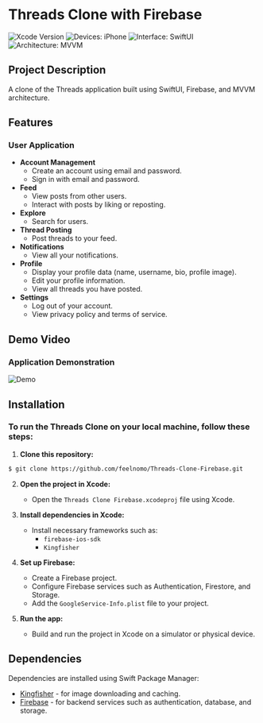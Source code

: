 # Threads Clone with Firebase

![Xcode Version](https://img.shields.io/badge/Xcode-16.0-lightgray?logo=Xcode)
![Devices: iPhone](https://img.shields.io/badge/Devices-iPhone-lightgray)
![Interface: SwiftUI](https://img.shields.io/badge/Interface-SwiftUI-lightgray)
![Architecture: MVVM](https://img.shields.io/badge/Architecture-MVVM-lightgray)

## Project Description
A clone of the Threads application built using SwiftUI, Firebase, and MVVM architecture.

## Features
### User Application
- **Account Management**
  - Create an account using email and password.
  - Sign in with email and password.
- **Feed**
  - View posts from other users.
  - Interact with posts by liking or reposting.
- **Explore**
  - Search for users.
- **Thread Posting**
  - Post threads to your feed.
- **Notifications**
  - View all your notifications.
- **Profile**
  - Display your profile data (name, username, bio, profile image).
  - Edit your profile information.
  - View all threads you have posted.
- **Settings**
  - Log out of your account.
  - View privacy policy and terms of service.

## Demo Video
### Application Demonstration

<img src="https://github.com/feelnomo/Threads-Clone-Firebase/GitDemo/demo.gif" alt="Demo">

## Installation
### To run the Threads Clone on your local machine, follow these steps:

1. **Clone this repository:**
```bash
$ git clone https://github.com/feelnomo/Threads-Clone-Firebase.git
```

2. **Open the project in Xcode:**
   - Open the `Threads Clone Firebase.xcodeproj` file using Xcode.

3. **Install dependencies in Xcode:**
   - Install necessary frameworks such as:
     - `firebase-ios-sdk`
     - `Kingfisher`

4. **Set up Firebase:**
   - Create a Firebase project.
   - Configure Firebase services such as Authentication, Firestore, and Storage.
   - Add the `GoogleService-Info.plist` file to your project.

5. **Run the app:**
   - Build and run the project in Xcode on a simulator or physical device.

## Dependencies
Dependencies are installed using Swift Package Manager:
- [Kingfisher](https://github.com/onevcat/Kingfisher) - for image downloading and caching.
- [Firebase](https://firebase.google.com/) - for backend services such as authentication, database, and storage.
